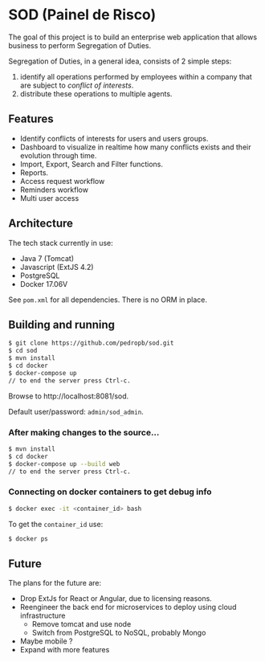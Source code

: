 # SOD (Painel de Risco)

The goal of this project is to build an enterprise web application that allows business to perform Segregation of Duties.

Segregation of Duties, in a general idea, consists of 2 simple steps:
1. identify all operations performed by employees within a company that are subject to *conflict of interests*.
2. distribute these operations to multiple agents.

## Features

- Identify conflicts of interests for users and users groups.
- Dashboard to visualize in realtime how many conflicts exists and their evolution through time.
- Import, Export, Search and Filter functions.
- Reports.
- Access request workflow
- Reminders workflow
- Multi user access


## Architecture

The tech stack currently in use:
- Java 7 (Tomcat)
- Javascript (ExtJS 4.2)
- PostgreSQL
- Docker 17.06V

See `pom.xml` for all dependencies.
There is no ORM in place.

## Building and running

```bash
$ git clone https://github.com/pedropb/sod.git
$ cd sod
$ mvn install
$ cd docker
$ docker-compose up
// to end the server press Ctrl-c.
```

Browse to http://localhost:8081/sod.

Default user/password: `admin/sod_admin`.

### After making changes to the source...

```bash
$ mvn install
$ cd docker
$ docker-compose up --build web
// to end the server press Ctrl-c.
```

### Connecting on docker containers to get debug info

```bash
$ docker exec -it <container_id> bash
```

To get the `container_id` use:
```bash
$ docker ps
```

## Future

The plans for the future are:
- Drop ExtJs for React or Angular, due to licensing reasons.
- Reengineer the back end for microservices to deploy using cloud infrastructure
    - Remove tomcat and use node
    - Switch from PostgreSQL to NoSQL, probably Mongo
- Maybe mobile ?
- Expand with more features


